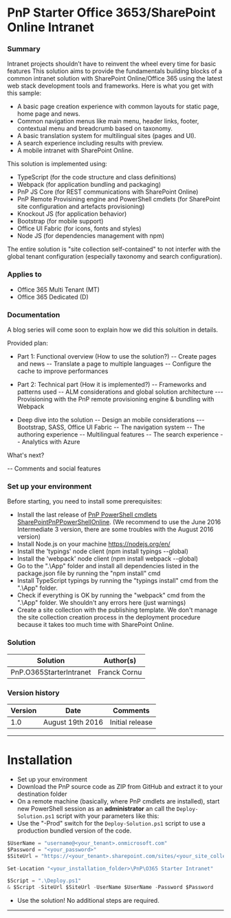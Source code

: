 # PnP Starter Office 3653/SharePoint Online Intranet #

### Summary ###

Intranet projects shouldn’t have to reinvent the wheel every time for basic features
This solution aims to provide the fundamentals building blocks of a common intranet solution with SharePoint Online/Office 365 using the latest web stack development tools and frameworks.
Here is what you get with this sample:
- A basic page creation experience with common layouts for static page, home page and news.
- Common navigation menus like main menu, header links, footer, contextual menu and breadcrumb based on taxonomy.
- A basic translation system for multilingual sites (pages and UI).
- A search experience including results with preview.
- A mobile intranet with SharePoint Online.

This solution is implemented using:

- TypeScript (for the code structure and class definitions)
- Webpack (for application bundling and packaging)
- PnP JS Core (for REST communications with SharePoint Online)
- PnP Remote Provisining engine and PowerShell cmdlets (for SharePoint site configuration and artefacts provisioning)
- Knockout JS (for application behavior)
- Bootstrap (for mobile support)
- Office UI Fabric (for icons, fonts and styles)
- Node JS (for dependencies management with npm)

The entire solution is "site collection self-contained" to not interfer with the global tenant configuration (especially taxonomy and search configuration).

### Applies to ###
-  Office 365 Multi Tenant (MT)
-  Office 365 Dedicated (D)

### Documentation #

A blog series will come soon to explain how we did this soluition in details.

Provided plan:

- Part 1: Functional overview (How to use the solution?)
-- Create pages and news
-- Translate a page to multiple languages
-- Configure the cache to improve performances

- Part 2: Technical part (How it is implemented?)
-- Frameworks and patterns used
-- ALM considerations and global solution architecture
--- Provisioning with the PnP remote provisioning engine & bundling with Webpack
- Deep dive into the solution
-- Design an mobile considerations
--- Bootstrap, SASS, Office UI Fabric
-- The navigation system
-- The authoring experience
-- Multilingual features
-- The search experience 
-- Analytics with Azure

What's next?

-- Comments and social features

### Set up your environment ###

Before starting, you need to install some prerequisites:

- Install the last release of [PnP PowerShell cmdlets SharePointPnPPowerShellOnline](https://github.com/OfficeDev/PnP-PowerShell/releases).
 (We recommend to use the June 2016 Intermediate 3 version, there are some troubles with the August 2016 version)
- Install Node.js on your machine https://nodejs.org/en/
- Install the 'typings' node client (npm install typings --global)
- Install the 'webpack' node client (npm install webpack --global)
- Go to the ".\App" folder and install all dependencies listed in the package.json file by running the "npm install" cmd 
- Install TypeScript typings by running the "typings install" cmd from the ".\App" folder.
- Check if everything is OK by running the "webpack" cmd from the ".\App" folder. We shouldn't any errors here (just warnings)
- Create a site collection with the publishing template. We don't manage the site collection creation process in the deployment procedure because it takes too much time with SharePoint Online.

### Solution ###
Solution                | Author(s)
------------------------|----------
PnP.O365StarterIntranet | Franck Cornu

### Version history ###
Version  | Date | Comments
---------| -----| --------
1.0 | August 19th 2016 | Initial release


----------

# Installation #

- Set up your environment
- Download the PnP source code as ZIP from GitHub and extract it to your destination folder
- On a remote machine (basically, where PnP cmdlets are installed), start new PowerShell session as an **administrator** an call the `Deploy-Solution.ps1` script with your parameters like this:
- Use the "-Prod" switch for the `Deploy-Solution.ps1` script to use a production bundled version of the code.

```csharp
$UserName = "username@<your_tenant>.onmicrosoft.com"
$Password = "<your_password>"
$SiteUrl = "https://<your_tenant>.sharepoint.com/sites/<your_site_collection>"

Set-Location "<your_installation_folder>\PnP\O365 Starter Intranet"

$Script = ".\Deploy.ps1" 
& $Script -SiteUrl $SiteUrl -UserName $UserName -Password $Password

```
- Use the solution! No additional steps are required.

----------